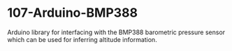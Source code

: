# 107-Arduino-BMP388
Arduino library for interfacing with the BMP388 barometric pressure sensor which can be used for inferring altitude information.
